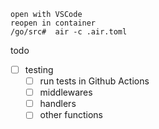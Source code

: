 ```
open with VSCode
reopen in container
/go/src#  air -c .air.toml
```
todo  
- [ ] testing
  - [ ] run tests in Github Actions
  - [ ] middlewares
  - [ ] handlers
  - [ ] other functions
